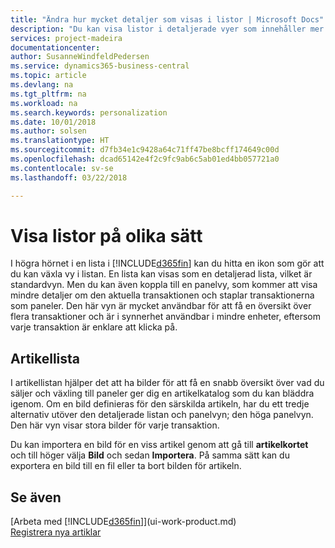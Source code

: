 ```yaml
---
title: "Ändra hur mycket detaljer som visas i listor | Microsoft Docs"
description: "Du kan visa listor i detaljerade vyer som innehåller mer information eller som paneler som är lätta att skanna visuellt."
services: project-madeira
documentationcenter: 
author: SusanneWindfeldPedersen
ms.service: dynamics365-business-central
ms.topic: article
ms.devlang: na
ms.tgt_pltfrm: na
ms.workload: na
ms.search.keywords: personalization
ms.date: 10/01/2018
ms.author: solsen
ms.translationtype: HT
ms.sourcegitcommit: d7fb34e1c9428a64c71ff47be8bcff174649c00d
ms.openlocfilehash: dcad65142e4f2c9fc9ab6c5ab01ed4bb057721a0
ms.contentlocale: sv-se
ms.lasthandoff: 03/22/2018

---
```

# <a name="displaying-lists-in-different-ways"></a>Visa listor på olika sätt
I högra hörnet i en lista i [!INCLUDE[d365fin](includes/d365fin_md.md)] kan du hitta en ikon som gör att du kan växla vy i listan. En lista kan visas som en detaljerad lista, vilket är standardvyn. Men du kan även koppla till en panelvy, som kommer att visa mindre detaljer om den aktuella transaktionen och staplar transaktionerna som paneler. Den här vyn är mycket användbar för att få en översikt över flera transaktioner och är i synnerhet användbar i mindre enheter, eftersom varje transaktion är enklare att klicka på.

## <a name="items-list"></a>Artikellista
I artikellistan hjälper det att ha bilder för att få en snabb översikt över vad du säljer och växling till paneler ger dig en artikelkatalog som du kan bläddra igenom. Om en bild definieras för den särskilda artikeln, har du ett tredje alternativ utöver den detaljerade listan och panelvyn; den höga panelvyn. Den här vyn visar stora bilder för varje transaktion.

Du kan importera en bild för en viss artikel genom att gå till **artikelkortet** och till höger välja **Bild** och sedan **Importera**. På samma sätt kan du exportera en bild till en fil eller ta bort bilden för artikeln.  

## <a name="see-also"></a>Se även
[Arbeta med [!INCLUDE[d365fin](includes/d365fin_md.md)]](ui-work-product.md)  
[Registrera nya artiklar](inventory-how-register-new-items.md)  

